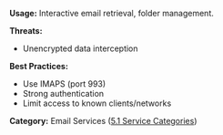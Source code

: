 **Usage:** Interactive email retrieval, folder management.

**Threats:**
- Unencrypted data interception

**Best Practices:**
- Use IMAPS (port 993)
- Strong authentication
- Limit access to known clients/networks

**Category:** Email Services ([5.1 Service Categories](../../5%20Overview%20-%20Why%20These%2025%20Ports%20Matter/5.1%20Service%20Categories%20and%20Their%20Importance.md))